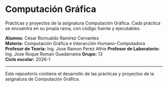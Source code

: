 # Computación Gráfica
Prácticas y proyectos de la asignatura Computación Gráfica. Cada práctica se encuentra en su propia rama, con código fuente y ejecutables.

**Alumno:** César Romualdo Ramírez Cervantes  
**Materia:** Computación Gráfica e Interacción Humano-Computadora 
**Profesor de Teoría:** Ing. Jose Ramon Perez Athie
**Profesor de Laboratorio:** Ing. Jose Roque Roman Guadarrama 
**Grupo:** 13  
**Ciclo escolar:** 2026-1

---
Este repositorio contiene el desarrollo de las prácticas y proyectos de la asignatura de Computación Gráfica.
